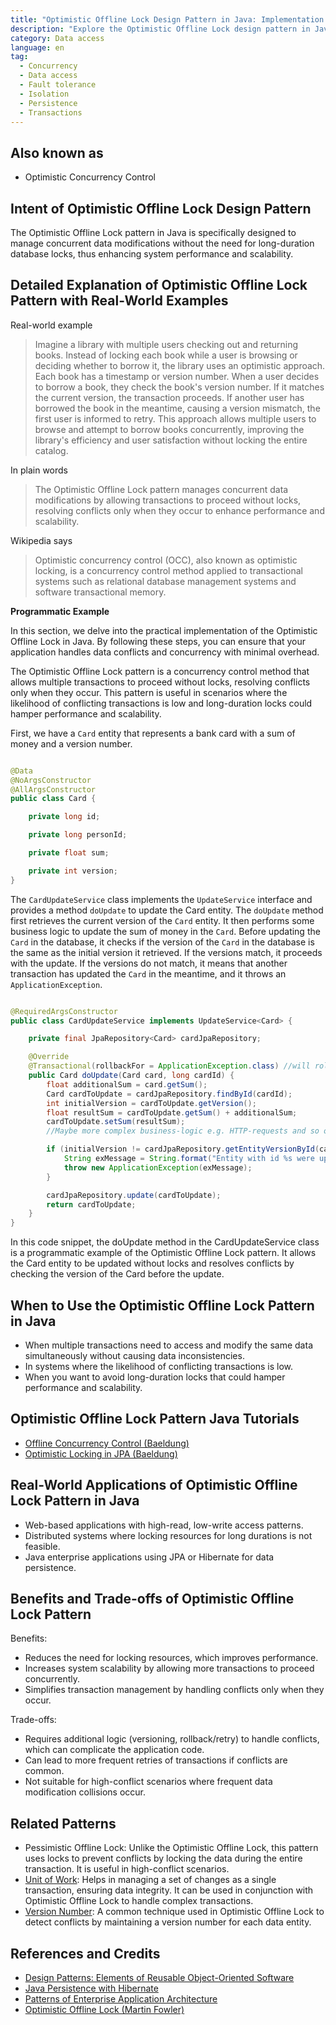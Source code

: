 ```yaml
---
title: "Optimistic Offline Lock Design Pattern in Java: Implementation & Examples"
description: "Explore the Optimistic Offline Lock design pattern in Java with detailed implementation guidelines and practical examples. Learn how to manage data concurrency effectively in your Java applications."
category: Data access
language: en
tag:
  - Concurrency
  - Data access
  - Fault tolerance
  - Isolation
  - Persistence
  - Transactions
---
```


## Also known as

* Optimistic Concurrency Control

## Intent of Optimistic Offline Lock Design Pattern

The Optimistic Offline Lock pattern in Java is specifically designed to manage concurrent data modifications without the need for long-duration database locks, thus enhancing system performance and scalability.

## Detailed Explanation of Optimistic Offline Lock Pattern with Real-World Examples

Real-world example

> Imagine a library with multiple users checking out and returning books. Instead of locking each book while a user is browsing or deciding whether to borrow it, the library uses an optimistic approach. Each book has a timestamp or version number. When a user decides to borrow a book, they check the book's version number. If it matches the current version, the transaction proceeds. If another user has borrowed the book in the meantime, causing a version mismatch, the first user is informed to retry. This approach allows multiple users to browse and attempt to borrow books concurrently, improving the library's efficiency and user satisfaction without locking the entire catalog.

In plain words

> The Optimistic Offline Lock pattern manages concurrent data modifications by allowing transactions to proceed without locks, resolving conflicts only when they occur to enhance performance and scalability.

Wikipedia says

> Optimistic concurrency control (OCC), also known as optimistic locking, is a concurrency control method applied to transactional systems such as relational database management systems and software transactional memory.

**Programmatic Example**

In this section, we delve into the practical implementation of the Optimistic Offline Lock in Java. By following these steps, you can ensure that your application handles data conflicts and concurrency with minimal overhead.

The Optimistic Offline Lock pattern is a concurrency control method that allows multiple transactions to proceed without locks, resolving conflicts only when they occur. This pattern is useful in scenarios where the likelihood of conflicting transactions is low and long-duration locks could hamper performance and scalability.

First, we have a `Card` entity that represents a bank card with a sum of money and a version number.

```java

@Data
@NoArgsConstructor
@AllArgsConstructor
public class Card {

    private long id;

    private long personId;

    private float sum;

    private int version;
}
```

The `CardUpdateService` class implements the `UpdateService` interface and provides a method `doUpdate` to update the Card entity. The `doUpdate` method first retrieves the current version of the `Card` entity. It then performs some business logic to update the sum of money in the `Card`. Before updating the `Card` in the database, it checks if the version of the `Card` in the database is the same as the initial version it retrieved. If the versions match, it proceeds with the update. If the versions do not match, it means that another transaction has updated the `Card` in the meantime, and it throws an `ApplicationException`.

```java

@RequiredArgsConstructor
public class CardUpdateService implements UpdateService<Card> {

    private final JpaRepository<Card> cardJpaRepository;

    @Override
    @Transactional(rollbackFor = ApplicationException.class) //will roll back transaction in case ApplicationException
    public Card doUpdate(Card card, long cardId) {
        float additionalSum = card.getSum();
        Card cardToUpdate = cardJpaRepository.findById(cardId);
        int initialVersion = cardToUpdate.getVersion();
        float resultSum = cardToUpdate.getSum() + additionalSum;
        cardToUpdate.setSum(resultSum);
        //Maybe more complex business-logic e.g. HTTP-requests and so on

        if (initialVersion != cardJpaRepository.getEntityVersionById(cardId)) {
            String exMessage = String.format("Entity with id %s were updated in another transaction", cardId);
            throw new ApplicationException(exMessage);
        }

        cardJpaRepository.update(cardToUpdate);
        return cardToUpdate;
    }
}
```

In this code snippet, the doUpdate method in the CardUpdateService class is a programmatic example of the Optimistic Offline Lock pattern. It allows the Card entity to be updated without locks and resolves conflicts by checking the version of the Card before the update.

## When to Use the Optimistic Offline Lock Pattern in Java

* When multiple transactions need to access and modify the same data simultaneously without causing data inconsistencies.
* In systems where the likelihood of conflicting transactions is low.
* When you want to avoid long-duration locks that could hamper performance and scalability.

## Optimistic Offline Lock Pattern Java Tutorials

* [Offline Concurrency Control (Baeldung)](https://www.baeldung.com/cs/offline-concurrency-control)
* [Optimistic Locking in JPA (Baeldung)](https://www.baeldung.com/jpa-optimistic-locking)

## Real-World Applications of Optimistic Offline Lock Pattern in Java

* Web-based applications with high-read, low-write access patterns.
* Distributed systems where locking resources for long durations is not feasible.
* Java enterprise applications using JPA or Hibernate for data persistence.

## Benefits and Trade-offs of Optimistic Offline Lock Pattern

Benefits:

* Reduces the need for locking resources, which improves performance.
* Increases system scalability by allowing more transactions to proceed concurrently.
* Simplifies transaction management by handling conflicts only when they occur.

Trade-offs:

* Requires additional logic (versioning, rollback/retry) to handle conflicts, which can complicate the application code.
* Can lead to more frequent retries of transactions if conflicts are common.
* Not suitable for high-conflict scenarios where frequent data modification collisions occur.

## Related Patterns

* Pessimistic Offline Lock: Unlike the Optimistic Offline Lock, this pattern uses locks to prevent conflicts by locking the data during the entire transaction. It is useful in high-conflict scenarios.
* [Unit of Work](https://java-design-patterns.com/patterns/unit-of-work/): Helps in managing a set of changes as a single transaction, ensuring data integrity. It can be used in conjunction with Optimistic Offline Lock to handle complex transactions.
* [Version Number](https://java-design-patterns.com/patterns/version-number/): A common technique used in Optimistic Offline Lock to detect conflicts by maintaining a version number for each data entity.

## References and Credits

* [Design Patterns: Elements of Reusable Object-Oriented Software](https://amzn.to/3w0pvKI)
* [Java Persistence with Hibernate](https://amzn.to/44tP1ox)
* [Patterns of Enterprise Application Architecture](https://amzn.to/3WfKBPR)
* [Optimistic Offline Lock (Martin Fowler)](https://martinfowler.com/eaaCatalog/optimisticOfflineLock.html)
